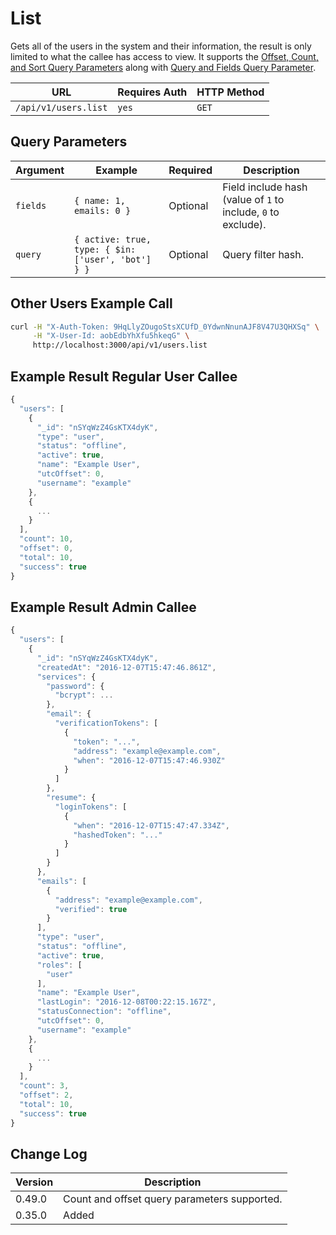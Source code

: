 # List

Gets all of the users in the system and their information, the result is only limited to what the callee has access to view. It supports the [Offset, Count, and Sort Query Parameters](../../offset-and-count-and-sort-info.md) along with [Query and Fields Query Parameter](../../query-and-fields-info.md).

| URL                  | Requires Auth | HTTP Method |
| -------------------- | ------------- | ----------- |
| `/api/v1/users.list` | `yes`         | `GET`       |

## Query Parameters

| Argument | Example                                            | Required | Description                                                   |
| -------- | -------------------------------------------------- | -------- | ------------------------------------------------------------- |
| `fields` | `{ name: 1, emails: 0 }`                           | Optional | Field include hash (value of `1` to include, `0` to exclude). |
| `query`  | `{ active: true, type: { $in: ['user', 'bot'] } }` | Optional | Query filter hash.                                            |

## Other Users Example Call

```bash
curl -H "X-Auth-Token: 9HqLlyZOugoStsXCUfD_0YdwnNnunAJF8V47U3QHXSq" \
     -H "X-User-Id: aobEdbYhXfu5hkeqG" \
     http://localhost:3000/api/v1/users.list
```

## Example Result Regular User Callee

```javascript
{
  "users": [
    {
      "_id": "nSYqWzZ4GsKTX4dyK",
      "type": "user",
      "status": "offline",
      "active": true,
      "name": "Example User",
      "utcOffset": 0,
      "username": "example"
    },
    {
      ...
    }
  ],
  "count": 10,
  "offset": 0,
  "total": 10,
  "success": true
}
```

## Example Result Admin Callee

```javascript
{
  "users": [
    {
      "_id": "nSYqWzZ4GsKTX4dyK",
      "createdAt": "2016-12-07T15:47:46.861Z",
      "services": {
        "password": {
          "bcrypt": ...
        },
        "email": {
          "verificationTokens": [
            {
              "token": "...",
              "address": "example@example.com",
              "when": "2016-12-07T15:47:46.930Z"
            }
          ]
        },
        "resume": {
          "loginTokens": [
            {
              "when": "2016-12-07T15:47:47.334Z",
              "hashedToken": "..."
            }
          ]
        }
      },
      "emails": [
        {
          "address": "example@example.com",
          "verified": true
        }
      ],
      "type": "user",
      "status": "offline",
      "active": true,
      "roles": [
        "user"
      ],
      "name": "Example User",
      "lastLogin": "2016-12-08T00:22:15.167Z",
      "statusConnection": "offline",
      "utcOffset": 0,
      "username": "example"
    },
    {
      ...
    }
  ],
  "count": 3,
  "offset": 2,
  "total": 10,
  "success": true
}
```

## Change Log

| Version | Description                                  |
| ------- | -------------------------------------------- |
| 0.49.0  | Count and offset query parameters supported. |
| 0.35.0  | Added                                        |

